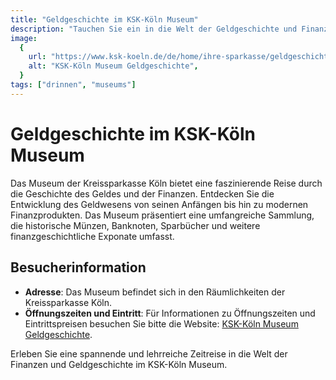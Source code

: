 ```yaml
---
title: "Geldgeschichte im KSK-Köln Museum"
description: "Tauchen Sie ein in die Welt der Geldgeschichte und Finanzen im Museum der Kreissparkasse Köln"
image:
  {
    url: "https://www.ksk-koeln.de/de/home/ihre-sparkasse/geldgeschichte/_jcr_content/opener/openerref.epimgref.jpg/1580297742221.jpg",
    alt: "KSK-Köln Museum Geldgeschichte",
  }
tags: ["drinnen", "museums"]
---
```


# Geldgeschichte im KSK-Köln Museum

Das Museum der Kreissparkasse Köln bietet eine faszinierende Reise durch die Geschichte des Geldes und der Finanzen. Entdecken Sie die Entwicklung des Geldwesens von seinen Anfängen bis hin zu modernen Finanzprodukten. Das Museum präsentiert eine umfangreiche Sammlung, die historische Münzen, Banknoten, Sparbücher und weitere finanzgeschichtliche Exponate umfasst.

## Besucherinformation

- **Adresse**: Das Museum befindet sich in den Räumlichkeiten der Kreissparkasse Köln.
- **Öffnungszeiten und Eintritt**: Für Informationen zu Öffnungszeiten und Eintrittspreisen besuchen Sie bitte die Website: [KSK-Köln Museum Geldgeschichte](https://www.ksk-koeln.de/de/home/ihre-sparkasse/geldgeschichte.html).

Erleben Sie eine spannende und lehrreiche Zeitreise in die Welt der Finanzen und Geldgeschichte im KSK-Köln Museum.
